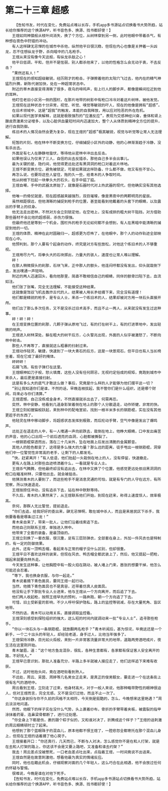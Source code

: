 # 第二十三章 超感
        【告知书友，时代在变化，免费站点难以长存，手机app多书源站点切换看书大势所趋，站长给你推荐的这个换源APP，听书音色多、换源、找书都好使！】
       王煊如同神猿般从枝叶间消失，换了个方位，从树林穿到另一侧，此时他眼中带着杀气，有种想在夜色中狩猎的冲动。
       有人这样肆无忌惮的在城市中杀他，纵然他平日很沉稳，但现在内心也像是关押着一头凶龙，忍不住想纵龙于野，杀向暗中的几名枪手。
       王煊从来没有像今天这般，有纵龙杀敌之心！
       他平日低调，平和，但并不是怯弱，别人都杀他来了，以他的性格怎么会无动于衷，不去反击？
       “果然还有人！”
       王煊现在的感知超级敏锐，经历刚才的枪击，子弹擦着他的太阳穴飞过去，他内在的精气神猛烈升腾，新陈代谢加快，处在一种超常状态中。
       附近的草木直接变得清晰了很多，夜鸟的啼鸣声，街上行人的脚步声，都像是瞬间拉近到他的耳畔。
       他盯住老旧小区另一侧的围栏，在那片地带的树影中有枪口冷冷对着这片树林，被他发觉。
       王煊现在这种状态十分异常，视觉、听觉、嗅觉等敏锐的吓人，现在的他像是拥有“超感”。
       在旧术领域中，这是“超我”的触发，本能的自我释放，用以应对险恶的外在危机。
       如果以现代医学来解释，这就是极致强烈的“应激反应”，表现为交感神经兴奋，垂体和肾上腺皮质激素分泌增多，以及心脏供血量短时间内迅速加大，整个人从体质到精神全方位的提升，进行自我防御。
       练旧术的人情况自然会更为复杂，现在王煊的“超感”极其敏锐，视觉与听觉等让常人无法理解。
       短暂的片刻，他在林中不断变换方位，仔细捕捉小区外的动静，他的心神渐渐趋于冷静，没有杀出去。
       外面足有七人在静静地蛰伏，等待他从密林中冲出去反击。
       如果他误认为仅来了三人，自信的出去反猎杀，那他自己多半会出事儿。
       最为关键的是，隐约间，他觉得更远处还有黑洞洞的枪口对着这片林地。
       王煊不断变换方位，避免被锁定，可是如果就这样防备，什么都不做，他又有些不甘心。
       再怎么说，也要将这些人留住，拖的久一些，给青木的人争取时间。
       他从树根下捡起一块拳头大的石头，在手中掂了掂。
       王煊自嘲，手中的武器太原始了，就像是石器时代对上热武器的现代，但他确实没有其他选择。
       他唯一的倚仗就是，现在超感越来越强烈，双目璀璨，像是黑夜中的两颗明亮的星辰。
       虽然相距很远，但他清晰的捕捉到枪手的位置，甚至能看到他戴着的头套下的眼睛，以及露出的手臂上的纹身。
       他无法走出密林，不然对方会立刻锁定他，在空地上，没有成排的粗大树干阻挡，对方借助那些器材不会比他的超感弱，杀伤力很强。
       但最终他还是等到一个机会，围栏外的枪手无论如何都不会想到，有人在黑暗中能清晰的捕捉到他的一切。
       王煊的体质、精神在此时圆融归一，超感更为恐怖了，在他眼中，那个人的动作轨迹全部映现在心中。
       他预判到，那个人要有个起身的动作，终究是对方有些放松，对他这个练旧术的人不够重视。
       王煊用尽力气，将拳头大的石块掷出，力量大的骇人，速度也让常人难以理解。
       砰！
       在那人稍微探头的刹那，石块飞来，正中那人的额头，他连闷哼都没有发出，仰头就栽倒下去，发出噗通一声轻响。
       附近的两人迅速回头，看向他那里，简直不敢相信自己的眼睛，同伴的额骨凹陷下去，血流如注。
       他们张了张嘴，完全无法理解，不能接受这种结果。
       这就像是驾驭飞机去轰炸古代的人，结果被人用长矛给捅下来，完全没有道理！
       他们都是精锐的枪手，是专业人士，来杀一个练旧术的人，结果却被对方用一块石头直接开颅。
       他们出了那么多次任务，又不是没杀过旧术高手，而且不止一两人，从来就没有发生过这种事。
       砰！砰！砰！
       在王煊变换位置的刹那，几颗子弹从原地飞过，有的打在树干上，有的打进草地中，发出轻微的响声。
       王煊进入树林深处，躲在粗大的树干后方，心头警兆出现，外面的人似乎被激怒了，不断向林中射击。
       那些人不再等了，直接就这么粗暴的扫射过来。
       王煊动作轻灵，敏捷，快速到了一块大青石的后方，这是一块景观石，但平日也有人当长椅坐着，现在它成了最好的掩体。
       砰砰砰！
       石屑飞溅，有些子弹打在这里。
       王煊眼神如刀子般，怒火填膺，这些人没有任何顾忌，无视约定俗成的规矩，竟跑到城市中来杀人，最后更是直接扫射。
       这是有多么大的底气才敢这么做？事后，究竟是什么样的人才能够为他们摆平这一切？
       “别让我知道你们是谁，不然的话，早晚连根拔起，我不管你们是什么组织，还是哪个财阀，将来必与你们清算。”
       王煊遗憾，自己没练成金身术，不然直接就杀出去了，何需再忍。
       突然，林中安静，他看到几道身影架着倒在地上的那个人分散退走，动作矫健，非常的快。
       王煊立刻如狸猫般跃起，来到林中的配电室前，找到一根半米多长的钢筋棍，实在没有其他更趁手的东西了。
       他轻灵在林中移动脚步，将超感状态发挥到极致，而后抡动手臂，空气中像是发出了爆鸣声。
       远处正在退走的人中，有一人噗通一声向前跌去，栽倒在地上，他睁大眼睛，口中发出痛苦的声音，他的心口出现一个前后透亮的血洞，心脏都被撕裂了。
       一根钢筋棍穿透而出，落在二十几米外，坠在地面上后发出清脆的金属颤音。
       其他人的脸色都变了，这得是多么强大的力量？那么远的距离，徒手甩出一根钢筋棍，洞穿他们中一位警觉性非常高的老手，让剩下的人都发毛。
       “快，赶紧离开！”有人低语，他们抬起一头栽倒在地上的人，没有停留，快速撤走。
       更有人在路上对那些血迹喷洒着什么，一看就是专业人士。
       王煊杀气腾腾，但他最终却没有追出去，在林中又换了个位置，他感觉更远处依旧黑洞洞的枪口在瞄准树林，只要他出去，就会被狙击。
       他猜测青木的人要到了，而这些枪手不是消息灵通的可怕，就是有专门的人守在远方，有所觉察，所以快速退走。
       王煊按捺住冲动，没有追杀下去，站在林中默默等待。
       不久后，青木的人果然来了，从王煊联系他们开始，到现在赶来，称得上速度惊人，效率极高。
       奈何，那群人无比警觉，提前退走。
       “你们去追，给我好好的查出来，肆无忌惮啊，敢在城中杀人，而且是来居民区下杀手，我倒要看看是哪条过江龙！”
       青木亲自来了，带来一批人，让他们沿着线索追下去。
       而他自己则联系王煊，单独进入林中。
       他带来了全套的装备，是最顶级的。
       王煊立刻换了一套衣服，很沉重，足有三层防弹衣，全部套在身上，外加一件风衣也是特制的，有一定的防御效果。
       此外，还有一顶鸭舌帽，看起来与正常的帽子没什么区别，但却很重。
       王煊平日不喜欢这样的装束，但现在风衣、鸭舌帽全都武装上了，然后，他又提起一把枪，端起来就要向林外走。
       今天发生这种事，让他胸腔中有一股火焰在跳动，被人堵上门来，嚣张的想要干掉，他怎么可能还会忍着。
       “等下，我也换身衣服，与你一起走。”
       青木说着摘下青色面具，要同王煊一起行动。
       当然，他摘下青色面具也不是真容，还带着仿真人皮面具。
       他没有让手下那批专业人士进来，他与王煊从一个方向离开，而后追了下去。
       他们两人收起枪，按照王煊早先的预判，一路奔跑，朝一个方向追了下去。
       可惜，旧土受新星的影响，不少人呼吁保护隐私，路上的监控等锐减，存在大量死角、盲区地带。
       不然的话，青木可以动用关系，直接调取监控看。
       王煊深刻感受到探险组织的强大，这么短的时间内就调动来一批“专业人士”，追寻那些枪手。
       “你以一块石头与一条钢筋棍，就放翻两名枪手？”青木听闻后，甚为惊诧，毕竟这还是一个新手，一个二十出头的年轻人，却经验老道，身手过人，比他当年强多了。
       王煊保持冷静，目光如火炬般，来到一片非常客流量非常大的地带，道路两旁酒吧成片，夜生活在这里刚开始。
       青木皱眉，道：“这个地方鱼龙混杂，很乱，各种生意都有，各家都有保证客人安全离开的路，不好找人。”
       王煊早已意识到，那批人准备充分，半路上多半就被人接应走了，他们这样追下来难有收获。
       不过，这时他抬头间，竟在酒吧街看到熟人。
       不远处，周云、吴茵、周婷等几名男女正走来，是真正的俊男靓女，要走进一个在这条街上很有名气的酒吧中。
       周云看到王煊，立刻走了过来，他身材高大，对于一般人来说，他那种略带野性的眼神很迫人，但对王煊而言，完全无感，又不是没打过他，而且不止一次了。
       “你这身装扮与你不久前的风格不太相符，今天倒是挺酷的，怎么，今晚想来这里艳遇？”周云淡淡地问道。
       然而，他眼下的样子实在没什么气势，头上裹着纱布，骨折的手臂带着夹板，被震裂的指甲涂抹着药膏，连鼻梁骨都断了，进行过处理。
       “你全身上下都是伤，裹的跟个粽子似的，又和谁对决了，折腾成这个样子？”王煊的话刺激的周云眼睛顿时立了起来。
       他想到了那个蓝眼珠子的混血儿，原本他都不恨王煊了，一腔悲怨全都寄托在那个混血儿身上，但现在王煊的话着捅了他心窝子。
       王煊接着开口：“你还真行，几天而已，不断与人对决，怎么感觉你不是在和人打架，就是在去和人打架的路上，你这该不会是又要上路吧，又准备和谁去约架？”
       我去！周云差点没被憋死，一口老血差点吐出来，点指着王煊，一时间竟说不出话来。
       王煊自然是在故意刺激他，想看他最为真实的情绪反应。
       同时，他也在藉此机会，仔细观察对面的几个年轻人，这么巧合在此相遇，他不会放过任何的怀疑与警惕。
       很难说，今晚是谁在对他下死手。
       【告知书友，时代在变化，免费站点难以长存，手机app多书源站点切换看书大势所趋，站长给你推荐的这个换源APP，听书音色多、换源、找书都好使！】